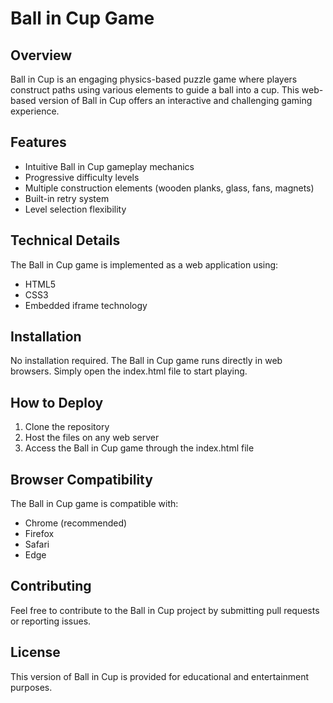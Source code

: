 # Ball in Cup Game

## Overview
Ball in Cup is an engaging physics-based puzzle game where players construct paths using various elements to guide a ball into a cup. This web-based version of Ball in Cup offers an interactive and challenging gaming experience.

## Features
- Intuitive Ball in Cup gameplay mechanics
- Progressive difficulty levels
- Multiple construction elements (wooden planks, glass, fans, magnets)
- Built-in retry system
- Level selection flexibility

## Technical Details
The Ball in Cup game is implemented as a web application using:
- HTML5
- CSS3
- Embedded iframe technology

## Installation
No installation required. The Ball in Cup game runs directly in web browsers. Simply open the index.html file to start playing.

## How to Deploy
1. Clone the repository
2. Host the files on any web server
3. Access the Ball in Cup game through the index.html file

## Browser Compatibility
The Ball in Cup game is compatible with:
- Chrome (recommended)
- Firefox
- Safari
- Edge

## Contributing
Feel free to contribute to the Ball in Cup project by submitting pull requests or reporting issues.

## License
This version of Ball in Cup is provided for educational and entertainment purposes. 